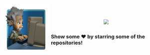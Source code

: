 <img align="left" width="150" height="150" alt="Juan Carlos GonQu" src="https://raw.githubusercontent.com/jcgq/jcgq/main/informatico.gif"/>
<h1 align="center">
  <a href="https://git.io/typing-svg">
    <img src="https://readme-typing-svg.herokuapp.com?color=1DF734&multiline=true&lines=Hola%2C+bienvenid%40+a+mi+GitHub.+">
  </a>
</h1>




### Show some ❤️ by starring some of the repositories!

</div>
